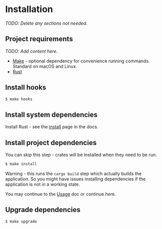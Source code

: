 # **Installation**

_TODO: Delete any sections not needed._


## Project requirements

_TODO: Add content here_.

- [Make](https://www.gnu.org/software/make/) - optional dependency for convenience running commands. Standard on macOS and Linux.
- [Rust](https://www.rust-lang.org/)


## Install hooks

```sh
$ make hooks
```


## Install system dependencies

Install Rust - see the [install](https://www.rust-lang.org/tools/install) page in the docs.


## Install project dependencies

You can skip this step - crates will be installed when they need to be run.

```sh
$ make install
```

Warning - this runs the `cargo build` step which actually builds the application. So you might have issues installing dependencies if the application is not in a working state.

You may continue to the [Usage](usage.md) doc or continue here.


## Upgrade dependencies

```sh
$ make upgrade
```
